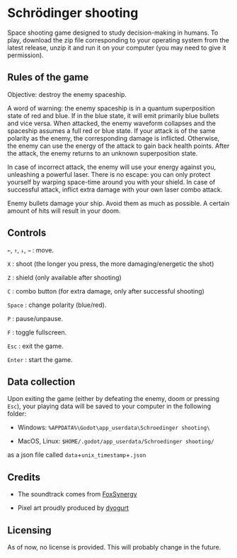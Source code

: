 # Schrödinger shooting

Space shooting game designed to study decision-making in humans. To play, download the zip file corresponding to your operating system from the latest release, unzip it and run it on your computer (you may need to give it permission).

## Rules of the game

Objective: destroy the enemy spaceship.

A word of warning: the enemy spaceship is in a quantum superposition state of red and blue.
If in the blue state, it will emit primarily blue bullets and vice versa.
When attacked, the enemy waveform collapses and the spaceship assumes a full red or blue state.
If your attack is of the same polarity as the enemy, the corresponding damage is inflicted. Otherwise, the enemy can use the energy of the attack to gain back health points.
After the attack, the enemy returns to an unknown superposition state.

In case of incorrect attack, the enemy will use your energy against you, unleashing a powerful laser. There is no escape: you can only protect yourself by warping space-time around you with your shield. In case of successful attack, inflict extra damage with your own laser combo attack.

Enemy bullets damage your ship. Avoid them as much as possible. A certain amount of hits will result in your doom.


## Controls

`←`, `↑`, `↓`, `→` : move.

`X` : shoot (the longer you press, the more damaging/energetic the shot)

`Z` : shield (only available after shooting)

`C` : combo button (for extra damage, only after successful shooting)

`Space` : change polarity (blue/red).

`P` : pause/unpause.

`F` : toggle fullscreen.

`Esc` : exit the game.

`Enter` : start the game.

## Data collection

Upon exiting the game (either by defeating the enemy, doom or pressing `Esc`), your playing data will be saved to your computer in the following folder:

- Windows: `%APPDATA%\Godot\app_userdata\Schroedinger shooting\`

- MacOS, Linux: `$HOME/.godot/app_userdata/Schroedinger shooting/`

as a json file called `data`+`unix_timestamp`+`.json`

## Credits

- The soundtrack comes from [FoxSynergy](https://opengameart.org/content/cosmo-blast)

- Pixel art proudly produced by [dyogurt](https://twitter.com/dfmmatias)

## Licensing

As of now, no license is provided. This will probably change in the future.
